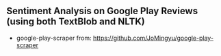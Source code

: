 ## Sentiment Analysis on Google Play Reviews (using both TextBlob and NLTK)

- google-play-scraper from: https://github.com/JoMingyu/google-play-scraper
